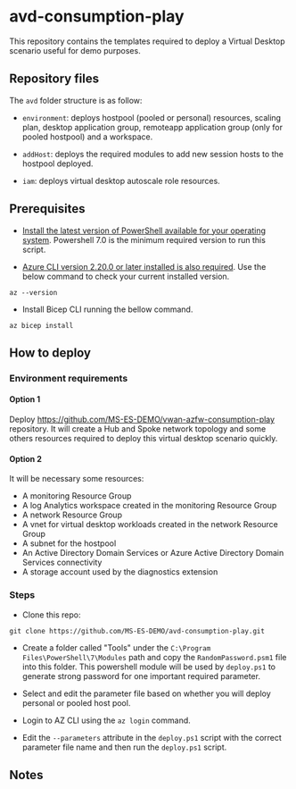 # avd-consumption-play

This repository contains the templates required to deploy a Virtual Desktop scenario useful for demo purposes. 

## Repository files

The `avd` folder structure is as follow:

- `environment`: deploys hostpool (pooled or personal) resources, scaling plan, desktop application group, remoteapp application group (only for pooled hostpool) and a workspace.

- `addHost`: deploys the required modules to add new session hosts to the hostpool deployed.

- `iam`: deploys virtual desktop autoscale role resources.

## Prerequisites

* [Install the latest version of PowerShell available for your operating system](https://docs.microsoft.com/en-us/powershell/scripting/install/installing-powershell?view=powershell-7.2). Powershell 7.0 is the minimum required version to run this script.

* [Azure CLI version 2.20.0 or later installed is also required](https://docs.microsoft.com/en-us/cli/azure/install-azure-cli?view=azure-cli-latest). Use the below command to check your current installed version.

``` shell
az --version
```

* Install Bicep CLI running the bellow command.

``` shell
az bicep install
```

## How to deploy

### Environment requirements

#### Option 1
Deploy https://github.com/MS-ES-DEMO/vwan-azfw-consumption-play repository. It will create a Hub and Spoke network topology and some others resources required to deploy this virtual desktop scenario quickly.

#### Option 2

It will be necessary some resources:
- A monitoring Resource Group 
- A log Analytics workspace created in the monitoring Resource Group
- A network Resource Group
- A vnet for virtual desktop workloads created in the network Resource Group
- A subnet for the hostpool 
- An Active Directory Domain Services or Azure Active Directory Domain Services connectivity
- A storage account used by the diagnostics extension 

### Steps

* Clone this repo:

``` shell   
git clone https://github.com/MS-ES-DEMO/avd-consumption-play.git
```

* Create a folder called "Tools" under the `C:\Program Files\PowerShell\7\Modules` path and copy the `RandomPassword.psm1` file into this folder. This powershell module will be used by `deploy.ps1` to generate strong password for one important required parameter.

* Select and edit the parameter file based on whether you will deploy personal or pooled host pool.

* Login to AZ CLI using the `az login` command.

* Edit the `--parameters` attribute in the `deploy.ps1` script with the correct parameter file name and then run the `deploy.ps1` script.

## Notes

